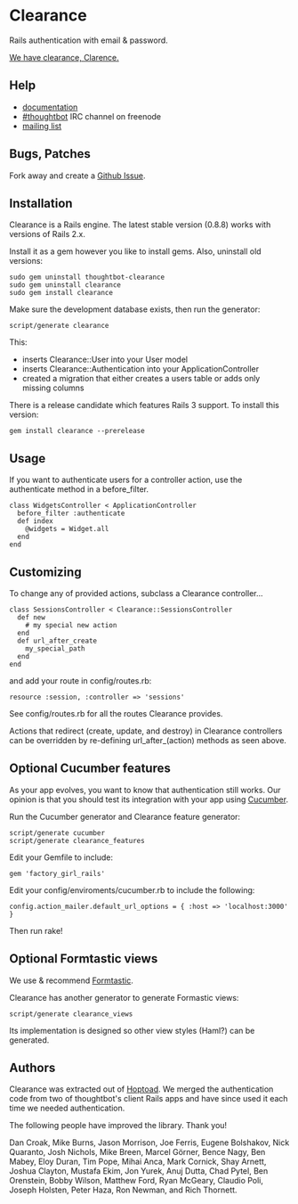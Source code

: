 Clearance
=========

Rails authentication with email & password.

[We have clearance, Clarence.](http://www.youtube.com/watch?v=fVq4_HhBK8Y)

Help
----

* [documentation](http://rdoc.info/projects/thoughtbot/clearance)
* [#thoughtbot](irc://irc.freenode.net/thoughtbot) IRC channel on freenode
* [mailing list](http://groups.google.com/group/thoughtbot-clearance)

Bugs, Patches
-------------

Fork away and create a [Github Issue](http://github.com/thoughtbot/clearance/issues).

Installation
------------

Clearance is a Rails engine. The latest stable version (0.8.8) works with versions of Rails 2.x.

Install it as a gem however you like to install gems. Also, uninstall old versions:

    sudo gem uninstall thoughtbot-clearance
    sudo gem uninstall clearance
    sudo gem install clearance

Make sure the development database exists, then run the generator:

    script/generate clearance

This:

* inserts Clearance::User into your User model
* inserts Clearance::Authentication into your ApplicationController
* created a migration that either creates a users table or adds only missing columns

There is a release candidate which features Rails 3 support. To install this version:

    gem install clearance --prerelease

Usage
-----

If you want to authenticate users for a controller action, use the authenticate
method in a before_filter.

    class WidgetsController < ApplicationController
      before_filter :authenticate
      def index
        @widgets = Widget.all
      end
    end

Customizing
-----------

To change any of provided actions, subclass a Clearance controller...

    class SessionsController < Clearance::SessionsController
      def new
        # my special new action
      end
      def url_after_create
        my_special_path
      end
    end

and add your route in config/routes.rb:

    resource :session, :controller => 'sessions'

See config/routes.rb for all the routes Clearance provides.

Actions that redirect (create, update, and destroy) in Clearance controllers
can be overridden by re-defining url_after_(action) methods as seen above.

Optional Cucumber features
--------------------------

As your app evolves, you want to know that authentication still works. Our
opinion is that you should test its integration with your app using
[Cucumber](http://cukes.info).

Run the Cucumber generator and Clearance feature generator:

    script/generate cucumber
    script/generate clearance_features

Edit your Gemfile to include:

    gem 'factory_girl_rails'

Edit your config/enviroments/cucumber.rb to include the following:

    config.action_mailer.default_url_options = { :host => 'localhost:3000' }

Then run rake!

Optional Formtastic views
-------------------------

We use & recommend [Formtastic](http://github.com/justinfrench/formtastic).

Clearance has another generator to generate Formastic views:

    script/generate clearance_views

Its implementation is designed so other view styles (Haml?) can be generated.

Authors
-------

Clearance was extracted out of [Hoptoad](http://hoptoadapp.com). We merged the
authentication code from two of thoughtbot's client Rails apps and have since
used it each time we needed authentication.

The following people have improved the library. Thank you!

Dan Croak, Mike Burns, Jason Morrison, Joe Ferris, Eugene Bolshakov,
Nick Quaranto, Josh Nichols, Mike Breen, Marcel Görner, Bence Nagy, Ben Mabey,
Eloy Duran, Tim Pope, Mihai Anca, Mark Cornick, Shay Arnett, Joshua Clayton,
Mustafa Ekim, Jon Yurek, Anuj Dutta, Chad Pytel, Ben Orenstein, Bobby Wilson,
Matthew Ford, Ryan McGeary, Claudio Poli, Joseph Holsten, Peter Haza,
Ron Newman, and Rich Thornett.
